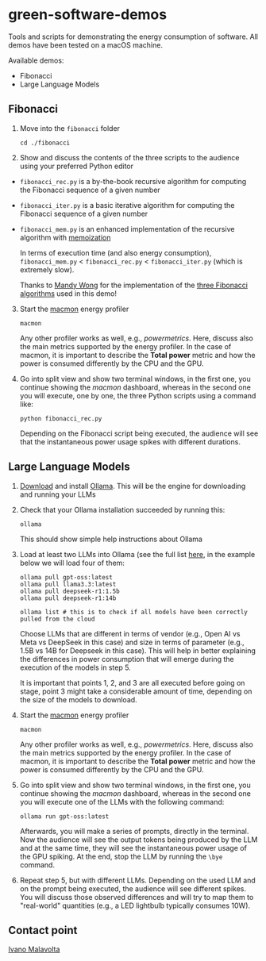# green-software-demos
Tools and scripts for demonstrating the energy consumption of software.
All demos have been tested on a macOS machine.

Available demos:
- Fibonacci
- Large Language Models

## Fibonacci

1. Move into the `fibonacci` folder 
   ```
   cd ./fibonacci
   ```

2. Show and discuss the contents of the three scripts to the audience using your preferred Python editor
  - `fibonacci_rec.py` is a by-the-book recursive algorithm for computing the Fibonacci sequence of a given number  
  - `fibonacci_iter.py` is a basic iterative algorithm for computing the Fibonacci sequence of a given number
  - `fibonacci_mem.py` is an enhanced implementation of the recursive algorithm with [memoization](https://en.wikipedia.org/wiki/Memoization)

    In terms of execution time (and also energy consumption), `fibonacci_mem.py` < `fibonacci_rec.py` < `fibonacci_iter.py` (which is extremely slow).

    Thanks to [Mandy Wong](https://github.com/mandymay138) for the implementation of the [three Fibonacci algorithms]((https://realpython.com/fibonacci-sequence-python/)) used in this demo! 

3. Start the [macmon](https://github.com/vladkens/macmon) energy profiler
   ```
   macmon
   ```
   Any other profiler works as well, e.g., _powermetrics_.
   Here, discuss also the main metrics supported by the energy profiler. In the case of macmon, it is important to describe the __Total power__ metric and how the power is consumed differently by the CPU and the GPU.  

4. Go into split view and show two terminal windows, in the first one, you continue showing the _macmon_ dashboard, whereas in the second one you will execute, one by one, the three Python scripts using a command like:
   ```
   python fibonacci_rec.py
   ```
   Depending on the Fibonacci script being executed, the audience will see that the instantaneous power usage spikes with different durations.

## Large Language Models

1. [Download](https://ollama.com/download/) and install [Ollama](https://ollama.com/). This will be the engine for downloading and running your LLMs

2. Check that your Ollama installation succeeded by running this:
   ```
   ollama
   ```
   This should show simple help instructions about Ollama

3. Load at least two LLMs into Ollama (see the full list [here](https://ollama.com/models), in the example below we will load four of them:
   ```
   ollama pull gpt-oss:latest
   ollama pull llama3.3:latest
   ollama pull deepseek-r1:1.5b
   ollama pull deepseek-r1:14b

   ollama list # this is to check if all models have been correctly pulled from the cloud
   ```
   Choose LLMs that are different in terms of vendor (e.g., Open AI vs Meta vs DeepSeek in this case) and size in terms of parameter (e.g., 1.5B vs 14B for Deepseek in this case). This will help in better explaining the differences in power consumption that will emerge during the execution of the models in step 5.

   It is important that points 1, 2, and 3 are all executed before going on stage, point 3 might take a considerable amount of time, depending on the size of the models to download.

4. Start the [macmon](https://github.com/vladkens/macmon) energy profiler
   ```
   macmon
   ```
   Any other profiler works as well, e.g., _powermetrics_.
   Here, discuss also the main metrics supported by the energy profiler. In the case of macmon, it is important to describe the __Total power__ metric and how the power is consumed differently by the CPU and the GPU.  

5. Go into split view and show two terminal windows, in the first one, you continue showing the _macmon_ dashboard, whereas in the second one you will execute one of the LLMs with the following command:
   ```
   ollama run gpt-oss:latest
   ```
   Afterwards, you will make a series of prompts, directly in the terminal. Now the audience will see the output tokens being produced by the LLM and at the same time, they will see the instantaneous power usage of the GPU spiking.
   At the end, stop the LLM by running the `\bye` command.
   
6. Repeat step 5, but with different LLMs. Depending on the used LLM and on the prompt being executed, the audience will see different spikes. You will discuss those observed differences and will try to map them to "real-world" quantities (e.g., a LED lightbulb typically consumes 10W).
      

## Contact point
[Ivano Malavolta](https://www.ivanomalavolta.com)

